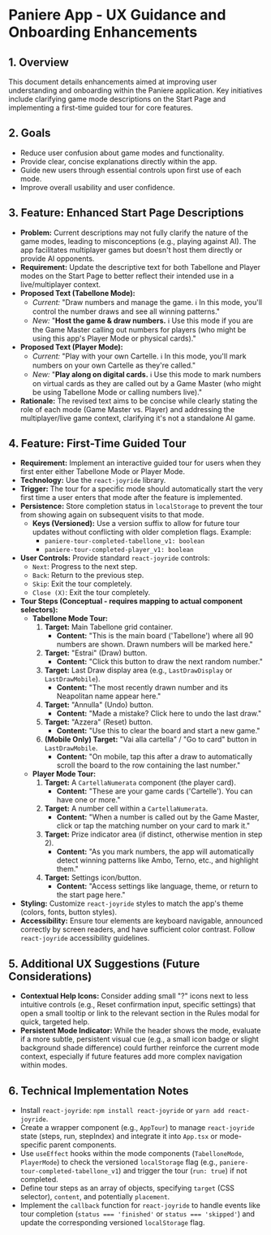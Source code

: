 # Paniere App - UX Guidance and Onboarding Enhancements

## 1. Overview

This document details enhancements aimed at improving user understanding and onboarding within the Paniere application. Key initiatives include clarifying game mode descriptions on the Start Page and implementing a first-time guided tour for core features.

## 2. Goals

*   Reduce user confusion about game modes and functionality.
*   Provide clear, concise explanations directly within the app.
*   Guide new users through essential controls upon first use of each mode.
*   Improve overall usability and user confidence.

## 3. Feature: Enhanced Start Page Descriptions

*   **Problem:** Current descriptions may not fully clarify the nature of the game modes, leading to misconceptions (e.g., playing against AI). The app facilitates multiplayer games but doesn't host them directly or provide AI opponents.
*   **Requirement:** Update the descriptive text for both Tabellone and Player modes on the Start Page to better reflect their intended use in a live/multiplayer context.
*   **Proposed Text (Tabellone Mode):**
    *   _Current:_ "Draw numbers and manage the game. ℹ️ In this mode, you'll control the number draws and see all winning patterns."
    *   _New:_ "**Host the game & draw numbers.** ℹ️ Use this mode if you are the Game Master calling out numbers for players (who might be using this app's Player Mode or physical cards)."
*   **Proposed Text (Player Mode):**
    *   _Current:_ "Play with your own Cartelle. ℹ️ In this mode, you'll mark numbers on your own Cartelle as they're called."
    *   _New:_ "**Play along on digital cards.** ℹ️ Use this mode to mark numbers on virtual cards as they are called out by a Game Master (who might be using Tabellone Mode or calling numbers live)."
*   **Rationale:** The revised text aims to be concise while clearly stating the role of each mode (Game Master vs. Player) and addressing the multiplayer/live game context, clarifying it's not a standalone AI game.

## 4. Feature: First-Time Guided Tour

*   **Requirement:** Implement an interactive guided tour for users when they first enter either Tabellone Mode or Player Mode.
*   **Technology:** Use the `react-joyride` library.
*   **Trigger:** The tour for a specific mode should automatically start the very first time a user enters that mode after the feature is implemented.
*   **Persistence:** Store completion status in `localStorage` to prevent the tour from showing again on subsequent visits to that mode.
    *   **Keys (Versioned):** Use a version suffix to allow for future tour updates without conflicting with older completion flags. Example:
        *   `paniere-tour-completed-tabellone_v1: boolean`
        *   `paniere-tour-completed-player_v1: boolean`
*   **User Controls:** Provide standard `react-joyride` controls:
    *   `Next`: Progress to the next step.
    *   `Back`: Return to the previous step.
    *   `Skip`: Exit the tour completely.
    *   `Close (X)`: Exit the tour completely.
*   **Tour Steps (Conceptual - requires mapping to actual component selectors):**
    *   **Tabellone Mode Tour:**
        1.  **Target:** Main Tabellone grid container.
            *   **Content:** "This is the main board ('Tabellone') where all 90 numbers are shown. Drawn numbers will be marked here."
        2.  **Target:** "Estrai" (Draw) button.
            *   **Content:** "Click this button to draw the next random number."
        3.  **Target:** Last Draw display area (e.g., `LastDrawDisplay` or `LastDrawMobile`).
            *   **Content:** "The most recently drawn number and its Neapolitan name appear here."
        4.  **Target:** "Annulla" (Undo) button.
            *   **Content:** "Made a mistake? Click here to undo the last draw."
        5.  **Target:** "Azzera" (Reset) button.
            *   **Content:** "Use this to clear the board and start a new game."
        6.  **(Mobile Only) Target:** "Vai alla cartella" / "Go to card" button in `LastDrawMobile`.
            *   **Content:** "On mobile, tap this after a draw to automatically scroll the board to the row containing the last number."
    *   **Player Mode Tour:**
        1.  **Target:** A `CartellaNumerata` component (the player card).
            *   **Content:** "These are your game cards ('Cartelle'). You can have one or more."
        2.  **Target:** A number cell within a `CartellaNumerata`.
            *   **Content:** "When a number is called out by the Game Master, click or tap the matching number on your card to mark it."
        3.  **Target:** Prize indicator area (if distinct, otherwise mention in step 2).
            *   **Content:** "As you mark numbers, the app will automatically detect winning patterns like Ambo, Terno, etc., and highlight them."
        4.  **Target:** Settings icon/button.
            *   **Content:** "Access settings like language, theme, or return to the start page here."
*   **Styling:** Customize `react-joyride` styles to match the app's theme (colors, fonts, button styles).
*   **Accessibility:** Ensure tour elements are keyboard navigable, announced correctly by screen readers, and have sufficient color contrast. Follow `react-joyride` accessibility guidelines.

## 5. Additional UX Suggestions (Future Considerations)

*   **Contextual Help Icons:** Consider adding small "?" icons next to less intuitive controls (e.g., Reset confirmation input, specific settings) that open a small tooltip or link to the relevant section in the Rules modal for quick, targeted help.
*   **Persistent Mode Indicator:** While the header shows the mode, evaluate if a more subtle, persistent visual cue (e.g., a small icon badge or slight background shade difference) could further reinforce the current mode context, especially if future features add more complex navigation within modes.

## 6. Technical Implementation Notes

*   Install `react-joyride`: `npm install react-joyride` or `yarn add react-joyride`.
*   Create a wrapper component (e.g., `AppTour`) to manage `react-joyride` state (steps, run, stepIndex) and integrate it into `App.tsx` or mode-specific parent components.
*   Use `useEffect` hooks within the mode components (`TabelloneMode`, `PlayerMode`) to check the versioned `localStorage` flag (e.g., `paniere-tour-completed-tabellone_v1`) and trigger the tour (`run: true`) if not completed.
*   Define tour steps as an array of objects, specifying `target` (CSS selector), `content`, and potentially `placement`.
*   Implement the `callback` function for `react-joyride` to handle events like tour completion (`status === 'finished'` or `status === 'skipped'`) and update the corresponding versioned `localStorage` flag.
